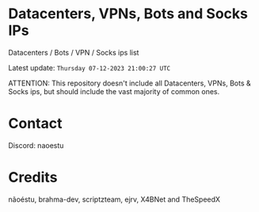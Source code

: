 # Datacenters, VPNs, Bots and Socks IPs
 
Datacenters / Bots / VPN / Socks ips list

Latest update: `Thursday 07-12-2023 21:00:27 UTC` 

ATTENTION: This repository doesn't include all Datacenters, VPNs, Bots & Socks ips, 
but should include the vast majority of common ones.

# Contact
Discord: naoestu

# Credits
nãoéstu, brahma-dev, scriptzteam, ejrv, X4BNet and TheSpeedX
